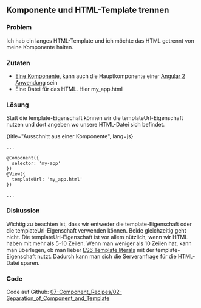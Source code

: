 ## Komponente und HTML-Template trennen

### Problem

Ich hab ein langes HTML-Template und ich möchte das HTML getrennt von meine Komponente halten.

### Zutaten
* [Eine Komponente](#c02-component-definition), kann auch die Hauptkomponente einer [Angular 2 Anwendung](#c02-angular-app) sein
* Eine Datei für das HTML. Hier my\_app.html

### Lösung

Statt die template-Eigenschaft können wir die templateUrl-Eigenschaft nutzen und dort angeben wo unsere HTML-Datei sich befindet.

{title="Ausschnitt aus einer Komponente", lang=js}
```
...

@Component({
  selector: 'my-app'
})
@View({
  templateUrl: 'my_app.html'
})

...
```

### Diskussion

Wichtig zu beachten ist, dass wir entweder die template-Eigenschaft oder die templateUrl-Eigenschaft verwenden können. Beide gleichzeitig geht nicht.
Die templateUrl-Eigenschaft ist vor allem nützlich, wenn wir HTML haben mit mehr als 5-10 Zeilen. Wenn man weniger als 10 Zeilen hat, kann man überlegen, ob man lieber [ES6 Template literals](https://developer.mozilla.org/en/docs/Web/JavaScript/Reference/template_strings) mit der template-Eigenschaft nutzt. Dadurch kann man sich die Serveranfrage für die HTML-Datei sparen.

### Code

Code auf Github: [07-Component\_Recipes/02-Separation\_of\_Component\_and\_Template](https://github.com/jsperts/angular2_kochbuch_code/tree/master/07-Component_Recipes/02-Separation_of_Component_and_Template)

